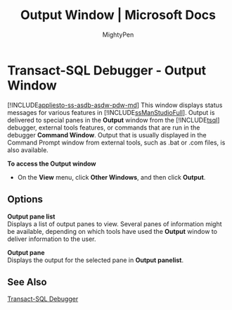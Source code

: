 ﻿---
title: "Output Window | Microsoft Docs"
ms.custom: ""
ms.date: "03/14/2017"
ms.prod: "sql-non-specified"
ms.prod_service: "sql-tools"
ms.service: ""
ms.component: "ssms-scripting"
ms.reviewer: ""
ms.suite: "sql"
ms.technology: 
  - "database-engine"
ms.tgt_pltfrm: ""
ms.topic: "article"
f1_keywords: 
  - "vs.output"
helpviewer_keywords: 
  - "Output Window [Transact-SQL]"
  - "Output Window [SQL Server Management Studio]"
ms.assetid: 9808e00c-c8f6-45cc-896e-192b8420f747
caps.latest.revision: 21
author: "MightyPen"
ms.author: "genemi"
manager: "craigg"
ms.workload: "Inactive"
monikerRange: ">= aps-pdw-2016 || = azuresqldb-current || = azure-sqldw-latest || >= sql-server-2016 || = sqlallproducts-allversions"
---
# Transact-SQL Debugger - Output Window
[!INCLUDE[appliesto-ss-asdb-asdw-pdw-md](../../includes/appliesto-ss-asdb-asdw-pdw-md.md)]
  This window displays status messages for various features in [!INCLUDE[ssManStudioFull](../../includes/ssmanstudiofull-md.md)]. Output is delivered to special panes in the **Output** window from the [!INCLUDE[tsql](../../includes/tsql-md.md)] debugger, external tools features, or commands that are run in the debugger **Command Window**. Output that is usually displayed in the Command Prompt window from external tools, such as .bat or .com files, is also available.  
  
 **To access the Output window**  
  
-   On the **View** menu, click **Other Windows**, and then click **Output**.  
  
## Options  
 **Output pane list**  
 Displays a list of output panes to view. Several panes of information might be available, depending on which tools have used the **Output** window to deliver information to the user.  
  
 **Output pane**  
 Displays the output for the selected pane in **Output panelist**.  
  
## See Also  
 [Transact-SQL Debugger](../../relational-databases/scripting/transact-sql-debugger.md)  
  
  
